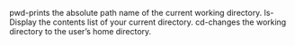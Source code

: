 pwd-prints the absolute path name of the current working directory.
ls-Display the contents list of your current directory.
cd-changes the working directory to the user’s home directory.
